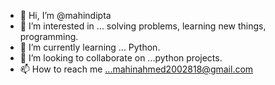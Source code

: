 - 👋 Hi, I’m @mahindipta
- 👀 I’m interested in ... solving problems, learning new things, programming.
- 🌱 I’m currently learning ... Python.
- 💞️ I’m looking to collaborate on ...python projects.
- 📫 How to reach me ...mahinahmed2002818@gmail.com

<!---
mahindipta/mahindipta is a ✨ special ✨ repository because its `README.md` (this file) appears on your GitHub profile.
You can click the Preview link to take a look at your changes.
--->
